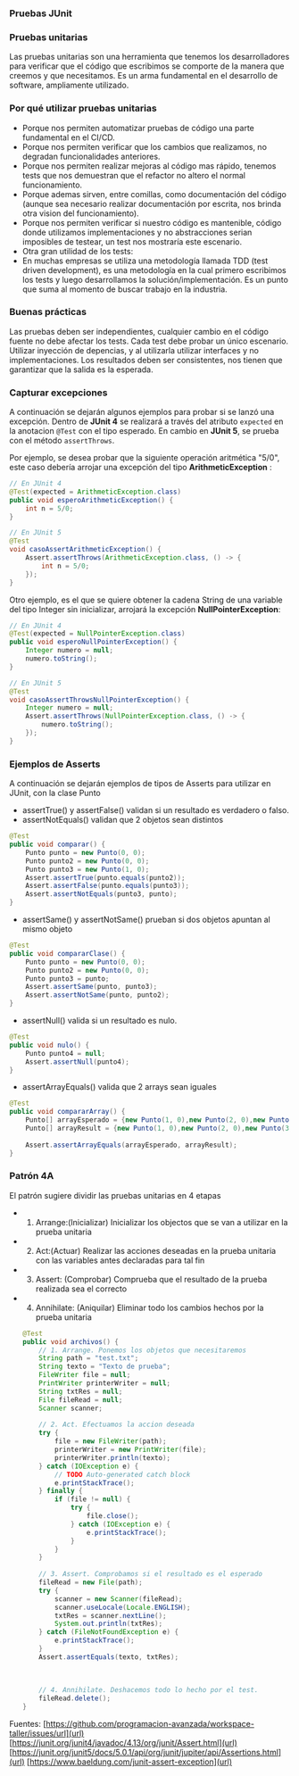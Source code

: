 ### Pruebas JUnit

### Pruebas unitarias
Las pruebas unitarias son una herramienta que tenemos los desarrolladores para verificar que el código que escribimos se comporte de la manera que creemos y que necesitamos. Es un arma fundamental en el desarrollo de software, ampliamente utilizado.

### Por qué utilizar pruebas unitarias
- Porque nos permiten automatizar pruebas de código una parte fundamental en el CI/CD.
- Porque nos permiten verificar que los cambios que realizamos, no degradan funcionalidades anteriores.
- Porque nos permiten realizar mejoras al código mas rápido, tenemos tests que nos demuestran que el refactor no altero el normal funcionamiento.
- Porque ademas sirven, entre comillas, como documentación del código (aunque sea necesario realizar documentación por escrita, nos brinda otra vision del funcionamiento).
- Porque nos permiten verificar si nuestro código es mantenible, código donde utilizamos implementaciones y no abstracciones serian imposibles de testear, un test nos mostraría este escenario.
- Otra gran utilidad de los tests:
- En muchas empresas se utiliza una metodología llamada TDD (test driven development), es una metodología en la cual primero escribimos los tests y luego desarrollamos la solución/implementación. Es un punto que suma al momento de buscar trabajo en la industria.

### Buenas prácticas
Las pruebas deben ser independientes, cualquier cambio en el código fuente no debe afectar los tests.
Cada test debe probar un único escenario.
Utilizar inyección de depencias, y al utilizarla utilizar interfaces y no implementaciones.
Los resultados deben ser consistentes, nos tienen que garantizar que la salida es la esperada.

### Capturar excepciones
A continuación se dejarán algunos ejemplos para probar si se lanzó una excepción.
Dentro de **JUnit 4** se realizará a través del atributo `expected` en la anotacion `@Test` con el tipo esperado. En cambio en **JUnit 5**, se prueba con el método `assertThrows`.

Por ejemplo, se desea probar que la siguiente operación aritmética "5/0", este caso debería arrojar una excepción del tipo **ArithmeticException** :

```java
// En JUnit 4
@Test(expected = ArithmeticException.class)
public void esperoArithmeticException() {
	int n = 5/0;
}
```
```java
// En JUnit 5
@Test
void casoAssertArithmeticException() {
	Assert.assertThrows(ArithmeticException.class, () -> {
		int n = 5/0;
	});
}
```

Otro ejemplo, es el que se quiere obtener la cadena String de una variable del tipo Integer sin inicializar, arrojará la excepción **NullPointerException**:

```java
// En JUnit 4
@Test(expected = NullPointerException.class)
public void esperoNullPointerException() {
	Integer numero = null;
	numero.toString();
}
```
```java
// En JUnit 5
@Test
void casoAssertThrowsNullPointerException() {
	Integer numero = null;
	Assert.assertThrows(NullPointerException.class, () -> {
		numero.toString();
	});
}
```

### Ejemplos de Asserts
A continuación se dejarán ejemplos de tipos de Asserts para utilizar en JUnit, con la clase Punto

- assertTrue() y assertFalse() validan si un resultado es verdadero o falso.
- assertNotEquals() validan que 2 objetos sean distintos
	
```java
@Test
public void comparar() {
	Punto punto = new Punto(0, 0);
	Punto punto2 = new Punto(0, 0);
	Punto punto3 = new Punto(1, 0);
	Assert.assertTrue(punto.equals(punto2));
	Assert.assertFalse(punto.equals(punto3));
	Assert.assertNotEquals(punto3, punto);
}
```
	
- assertSame() y assertNotSame() prueban si dos objetos apuntan al mismo objeto

```java
@Test
public void compararClase() {
	Punto punto = new Punto(0, 0);
	Punto punto2 = new Punto(0, 0);
	Punto punto3 = punto;
	Assert.assertSame(punto, punto3);
	Assert.assertNotSame(punto, punto2);
}
```
	
- assertNull() valida si un resultado es nulo.

```java
@Test
public void nulo() {
	Punto punto4 = null;
	Assert.assertNull(punto4);
}
```
	
- assertArrayEquals() valida que 2 arrays sean iguales

```java
@Test
public void compararArray() {
	Punto[] arrayEsperado = {new Punto(1, 0),new Punto(2, 0),new Punto(3, 0)};
	Punto[] arrayResult = {new Punto(1, 0),new Punto(2, 0),new Punto(3, 0)};
	
	Assert.assertArrayEquals(arrayEsperado, arrayResult);
}
```


### Patrón 4A
El patrón sugiere dividir las pruebas unitarias en 4 etapas
- 1. Arrange:(Inicializar) Inicializar los objectos que se van a utilizar en la prueba unitaria
- 2. Act:(Actuar) Realizar las acciones deseadas en la prueba unitaria con las variables antes declaradas para tal fin
- 3. Assert: (Comprobar) Comprueba que el resultado de la prueba realizada sea el correcto
- 4. Annihilate: (Aniquilar) Eliminar todo los cambios hechos por la prueba unitaria
	
	```java
	@Test
	public void archivos() {
		// 1. Arrange. Ponemos los objetos que necesitaremos
		String path = "test.txt";
		String texto = "Texto de prueba";
		FileWriter file = null;
		PrintWriter printerWriter = null;
		String txtRes = null;
		File fileRead = null;
		Scanner scanner;
		
		// 2. Act. Efectuamos la accion deseada
		try {
			file = new FileWriter(path);
			printerWriter = new PrintWriter(file);
			printerWriter.println(texto);
		} catch (IOException e) {
			// TODO Auto-generated catch block
			e.printStackTrace();
		} finally {
			if (file != null) {
				try {
					file.close();
				} catch (IOException e) {
					e.printStackTrace();
				}
			}
		}
		
		// 3. Assert. Comprobamos si el resultado es el esperado
		fileRead = new File(path);
		try {
			scanner = new Scanner(fileRead);
			scanner.useLocale(Locale.ENGLISH);
			txtRes = scanner.nextLine();
			System.out.println(txtRes);
		} catch (FileNotFoundException e) {
			e.printStackTrace();
		}
		Assert.assertEquals(texto, txtRes);
		
		
		
		// 4. Annihilate. Deshacemos todo lo hecho por el test.
		fileRead.delete();
	}
	```

Fuentes:
[https://github.com/programacion-avanzada/workspace-taller/issues/url](url)
[https://junit.org/junit4/javadoc/4.13/org/junit/Assert.html](url)
[https://junit.org/junit5/docs/5.0.1/api/org/junit/jupiter/api/Assertions.html](url)
[https://www.baeldung.com/junit-assert-exception](url)
